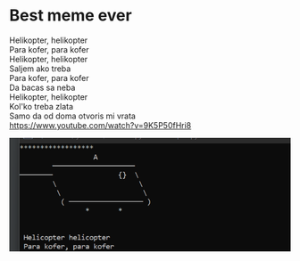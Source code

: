 # Best meme ever
Helikopter, helikopter </br>
Para kofer, para kofer </br>
Helikopter, helikopter </br>
Saljem ako treba </br>
Para kofer, para kofer </br>
Da bacas sa neba </br>
Helikopter, helikopter </br>
Kol'ko treba zlata </br>
Samo da od doma otvoris mi vrata </br>
https://www.youtube.com/watch?v=9K5P50fHri8

![til](./gif/animation.gif)